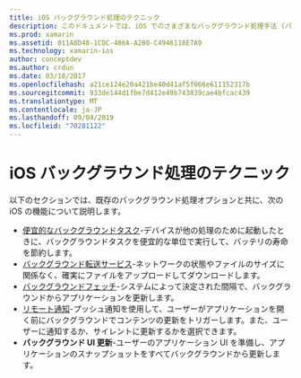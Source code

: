 ```yaml
---
title: iOS バックグラウンド処理のテクニック
description: このドキュメントでは、iOS でのさまざまなバックグラウンド処理手法 (バックグラウンドタスク、バックグラウンド転送サービス、バックグラウンドフェッチ、リモート通知) について説明しているガイドにリンクしています。
ms.prod: xamarin
ms.assetid: 011A8D48-1CDC-486A-A2B0-C4946118E7A9
ms.technology: xamarin-ios
author: conceptdev
ms.author: crdun
ms.date: 03/18/2017
ms.openlocfilehash: a21ce124e20a421be40d41af5f066e611152317b
ms.sourcegitcommit: 933de144d1fbe7d412e49b743839cae4bfcac439
ms.translationtype: MT
ms.contentlocale: ja-JP
ms.lasthandoff: 09/04/2019
ms.locfileid: "70281122"
---
```

# <a name="ios-backgrounding-techniques"></a>iOS バックグラウンド処理のテクニック

以下のセクションでは、既存のバックグラウンド処理オプションと共に、次の iOS の機能について説明します。

- [便宜的なバックグラウンドタスク](~/ios/app-fundamentals/backgrounding/ios-backgrounding-techniques/ios-backgrounding-with-tasks.md#background_tasks_in_iOS_7)-デバイスが他の処理のために起動したときに、バックグラウンドタスクを便宜的な単位で実行して、バッテリの寿命を節約します。
- [バックグラウンド転送サービス](~/ios/app-fundamentals/backgrounding/ios-backgrounding-techniques/ios-backgrounding-with-tasks.md#background-transfers)-ネットワークの状態やファイルのサイズに関係なく、確実にファイルをアップロードしてダウンロードします。
- [バックグラウンドフェッチ](~/ios/app-fundamentals/backgrounding/ios-backgrounding-techniques/updating-an-application-in-the-background.md#background_fetch)-システムによって決定された間隔で、バックグラウンドからアプリケーションを更新します。
- [リモート通知](~/ios/app-fundamentals/backgrounding/ios-backgrounding-techniques/updating-an-application-in-the-background.md#remote_notifications)-プッシュ通知を使用して、ユーザーがアプリケーションを開く前にバックグラウンドでコンテンツの更新をトリガーします。また、ユーザーに通知するか、サイレントに更新するかを選択できます。
- **バックグラウンド UI 更新**-ユーザーのアプリケーション UI を準備し、アプリケーションのスナップショットをすべてバックグラウンドから更新します。

